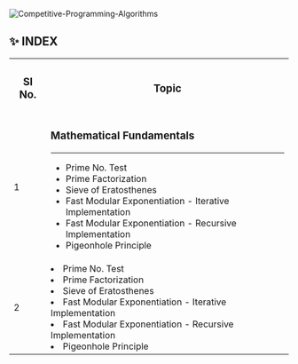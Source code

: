 ![Competitive-Programming-Algorithms](https://socialify.git.ci/avinashkranjan/Competitive-Programming-Algorithms/image?description=1&forks=1&issues=1&language=1&owner=1&pulls=1&stargazers=1&theme=Light)

##  :sparkles: INDEX
<table>
  <tr>
    <th><h3>Sl No.</h3></th>
    <th><h3>Topic</h3></th>
  </tr>
  <tr>
    <td>1</td>
    <td>
      <h3>Mathematical Fundamentals</h3><hr>
      <ul>
         <li>Prime No. Test</li>
         <li>Prime Factorization</li>
         <li>Sieve of Eratosthenes</li>
         <li>Fast Modular Exponentiation - Iterative Implementation</li>
         <li>Fast Modular Exponentiation - Recursive Implementation</li>
        <li>Pigeonhole Principle</li>
      </ul>
    </td>
  </tr>
  <tr>
    <td>2</td>
    <td>
        <li>Prime No. Test</li>
         <li>Prime Factorization</li>
         <li>Sieve of Eratosthenes</li>
         <li>Fast Modular Exponentiation - Iterative Implementation</li>
         <li>Fast Modular Exponentiation - Recursive Implementation</li>
        <li>Pigeonhole Principle</li>
    </td>
  </tr>
    
</table>
